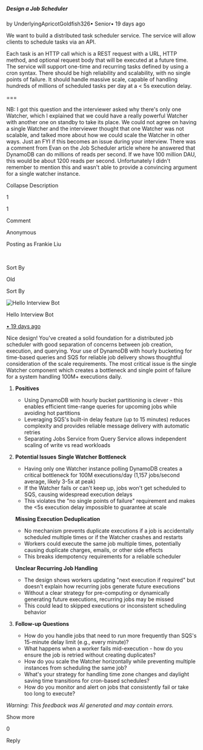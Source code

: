 ##### Design a Job Scheduler

by UnderlyingApricotGoldfish326• Senior• 19 days ago

We want to build a distributed task scheduler service. The service will allow clients to schedule tasks via an API.

Each task is an HTTP call which is a REST request with a URL, HTTP method, and optional request body that will be executed at a future time. The service will support one-time and recurring tasks defined by using a cron syntax. There should be high reliability and scalability, with no single points of failure. It should handle massive scale, capable of handling hundreds of millions of scheduled tasks per day at a < 5s execution delay.

\===

NB: I got this question and the interviewer asked why there's only one Watcher, which I explained that we could have a really powerful Watcher with another one on standby to take its place. We could not agree on having a single Watcher and the interviewer thought that one Watcher was not scalable, and talked more about how we could scale the Watcher in other ways. Just an FYI if this becomes an issue during your interview. There was a comment from Evan on the Job Scheduler article where he answered that DynamoDB can do millions of reads per second. If we have 100 million DAU, this would be about 1200 reads per second. Unfortunately I didn't remember to mention this and wasn't able to provide a convincing argument for a single watcher instance.

Collapse Description

1

1

Comment

Anonymous

Posting as Frankie Liu

​

Sort By

Old

Sort By

![Hello Interview Bot](https://hellointerview-files.s3.us-west-2.amazonaws.com/public-media/hilogo.jpg)

Hello Interview Bot

[• 19 days ago](https://www.hellointerview.com/community/submissions/cme1zab5p0572ad08e12hhlzl#comment-cme1zaqng0003ad39k54ts2z5)

Nice design! You've created a solid foundation for a distributed job scheduler with good separation of concerns between job creation, execution, and querying. Your use of DynamoDB with hourly bucketing for time-based queries and SQS for reliable job delivery shows thoughtful consideration of the scale requirements. The most critical issue is the single Watcher component which creates a bottleneck and single point of failure for a system handling 100M+ executions daily.

1.  **Positives**
    
    -   Using DynamoDB with hourly bucket partitioning is clever - this enables efficient time-range queries for upcoming jobs while avoiding hot partitions
    -   Leveraging SQS's built-in delay feature (up to 15 minutes) reduces complexity and provides reliable message delivery with automatic retries
    -   Separating Jobs Service from Query Service allows independent scaling of write vs read workloads
2.  **Potential Issues** **Single Watcher Bottleneck**
    
    -   Having only one Watcher instance polling DynamoDB creates a critical bottleneck for 100M executions/day (1,157 jobs/second average, likely 3-5x at peak)
    -   If the Watcher fails or can't keep up, jobs won't get scheduled to SQS, causing widespread execution delays
    -   This violates the "no single points of failure" requirement and makes the <5s execution delay impossible to guarantee at scale
    
    **Missing Execution Deduplication**
    
    -   No mechanism prevents duplicate executions if a job is accidentally scheduled multiple times or if the Watcher crashes and restarts
    -   Workers could execute the same job multiple times, potentially causing duplicate charges, emails, or other side effects
    -   This breaks idempotency requirements for a reliable scheduler
    
    **Unclear Recurring Job Handling**
    
    -   The design shows workers updating "next execution if required" but doesn't explain how recurring jobs generate future executions
    -   Without a clear strategy for pre-computing or dynamically generating future executions, recurring jobs may be missed
    -   This could lead to skipped executions or inconsistent scheduling behavior
3.  **Follow-up Questions**
    
    -   How do you handle jobs that need to run more frequently than SQS's 15-minute delay limit (e.g., every minute)?
    -   What happens when a worker fails mid-execution - how do you ensure the job is retried without creating duplicates?
    -   How do you scale the Watcher horizontally while preventing multiple instances from scheduling the same job?
    -   What's your strategy for handling time zone changes and daylight saving time transitions for cron-based schedules?
    -   How do you monitor and alert on jobs that consistently fail or take too long to execute?

_Warning: This feedback was AI generated and may contain errors._

Show more

0

Reply